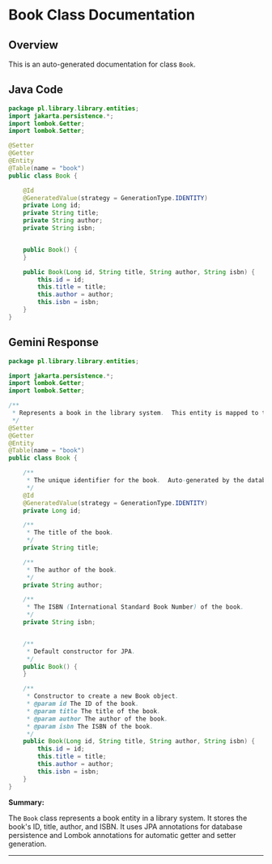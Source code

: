 # Book Class Documentation

## Overview

This is an auto-generated documentation for class `Book`.

## Java Code

```java
package pl.library.library.entities;
import jakarta.persistence.*;
import lombok.Getter;
import lombok.Setter;

@Setter
@Getter
@Entity
@Table(name = "book")
public class Book {

    @Id
    @GeneratedValue(strategy = GenerationType.IDENTITY)
    private Long id;
    private String title;
    private String author;
    private String isbn;


    public Book() {
    }

    public Book(Long id, String title, String author, String isbn) {
        this.id = id;
        this.title = title;
        this.author = author;
        this.isbn = isbn;
    }
}

```

## Gemini Response

```java
package pl.library.library.entities;

import jakarta.persistence.*;
import lombok.Getter;
import lombok.Setter;

/**
 * Represents a book in the library system.  This entity is mapped to the 'book' table in the database.
 */
@Setter
@Getter
@Entity
@Table(name = "book")
public class Book {

    /**
     * The unique identifier for the book.  Auto-generated by the database.
     */
    @Id
    @GeneratedValue(strategy = GenerationType.IDENTITY)
    private Long id;

    /**
     * The title of the book.
     */
    private String title;

    /**
     * The author of the book.
     */
    private String author;

    /**
     * The ISBN (International Standard Book Number) of the book.
     */
    private String isbn;


    /**
     * Default constructor for JPA.
     */
    public Book() {
    }

    /**
     * Constructor to create a new Book object.
     * @param id The ID of the book.
     * @param title The title of the book.
     * @param author The author of the book.
     * @param isbn The ISBN of the book.
     */
    public Book(Long id, String title, String author, String isbn) {
        this.id = id;
        this.title = title;
        this.author = author;
        this.isbn = isbn;
    }
}
```

**Summary:**

The `Book` class represents a book entity in a library system. It stores the book's ID, title, author, and ISBN.  It uses JPA annotations for database persistence and Lombok annotations for automatic getter and setter generation.

---
